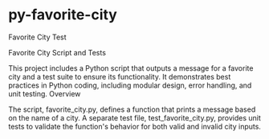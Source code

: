 # py-favorite-city
Favorite City Test

Favorite City Script and Tests

This project includes a Python script that outputs a message for a favorite city and a test suite to ensure its functionality. It demonstrates best practices in Python coding, including modular design, error handling, and unit testing.
Overview

The script, favorite_city.py, defines a function that prints a message based on the name of a city. A separate test file, test_favorite_city.py, provides unit tests to validate the function's behavior for both valid and invalid city inputs.